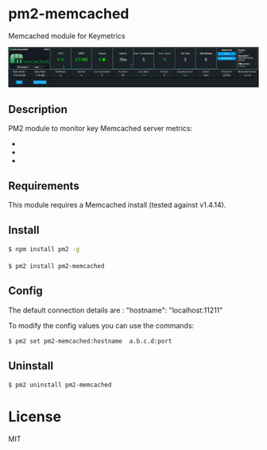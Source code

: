 # pm2-memcached
Memcached module for Keymetrics

![pm2-memcached screenshot](https://raw.githubusercontent.com/pm2-hive/pm2-memcached/master/pm2-memcached.jpg)

## Description

PM2 module to monitor key Memcached server metrics:

*
*
*

## Requirements

This module requires a Memcached install (tested against v1.4.14).

## Install

```bash
$ npm install pm2 -g

$ pm2 install pm2-memcached
```

## Config

The default connection details are :
"hostname": "localhost:11211"


To modify the config values you can use the commands:
```bash
$ pm2 set pm2-memcached:hostname  a.b.c.d:port
```

## Uninstall

```bash
$ pm2 uninstall pm2-memcached
```

# License

MIT
